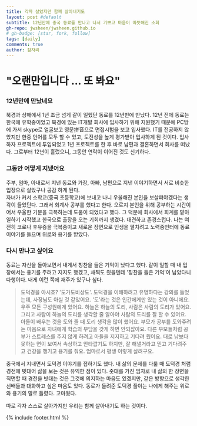 ```yaml
---
title: 각자 살았지만 함께 살아내기도
layout: post #default
subtitle: 12년만에 중국 동료를 만나고 나서 기쁘고 마음이 따뜻해진 소회 
gh-repo: jwsheen/jwsheen.github.io
# gh-badge: [star, fork, follow]
tags: [daily]
comments: true
author: 잠자리
---
```


# "오랜만입니다 ... 또 봐요"

### 12년만에 만났네요
북경과 상해에서 1년 조금 넘게 같이 일헸단 동료를 12년만에 만났다. 12년 전에 동료는 한국에 유학중이었고 북경에 있는 IT개발 회사에 입사하기 위해 지원했기 때문에 PC방에 가서 skype로 얼굴보고 영문拼音으로 면접시험을 보고 입사했다. IT를 전공하지 않았지만 한중 언어를 모두 할 수 있고, 도전성을 높게 평가받아 입사하게 된 것이다. 입사하자 프로젝트에 투입되었고 1년 프로젝트를 한 후 바로 남편과 결혼하면서 회사를 떠났다. 그로부터 12년이 흘렀으니, 그동안 연락이 이어진 것도 신기하다.    

### 그동안 어떻게 지냈어요
주부, 엄마, 아내로서 지낸 동료와 가장, 아빠, 남편으로 지낸 이야기하면서 서로 비슷한 입장으로 살았구나 공감 하게 된다.  
자녀가 커서 소학교(중국 초등학교)에 보내고 나니 우울해진 본인을 보살펴야겠다는 생각이 들었단다. 그래서 회계사 공부를 했다고 한다. 오로지 본인을 위해 공부하는 시간이어서 우울한 기분을 극복하는데 도움이 되었다고 했다. 그 덕분에 회사에서 회계를 맡아 일하기 시작했고 한국으로 출장을 오는 기회까지 생겼다. 대견하고 존경스럽다. 나는 여전히 코로나 후유증을 극복중이고 새로운 장면으로 인생을 펼치려고 노력중인터에 동료 이야기를 들으며 위로와 용기를 받았다.  

### 다시 만나고 싶어요
동료는 자신을 돌아보면서 내게서 칭찬을 들은 기억이 났다고 했다. 같이 일할 때 내 입장에서는 용기를 주려고 지지도 했겠고, 채찍도 줬을텐데 '칭찬을 들은 기억'이 남았다니 다행이다. 내게 이런 쪽에 재주가 있구나 싶다. 
> 도덕경을 아시죠? '도가도비상도'. 도덕경을 이해하려고 유명하다는 강의를 들었는데, 사장님도 아실 것 같았어요. 
> '도'라는 것은 인간에게만 있는 것이 아니에요. 우주 모든 구성원에게 있어요. 하늘은 하늘의 도리, 사람은 사람의 도리가 있어요. 그리고 사람이 하늘의 도리를 생각할 줄 알아야 사람의 도리를 잘 할 수 있어요. 아들이 배우는 것을 도와 줄 때 도리 생각을 많이 했어요. 부모가 공부를 도와주려는 마음으로 자녀에게 학습의 부담을 갖게 하면 안되잖아요. 다른 부모들처럼 공부가 스트레스를 주지 않게 하려고 아들을 지지하고 기다려 줬어요. 때로 남보다 못하는 면이 보여서 속상하고 안타깝기도 하지만, 잘 해낼거라고 믿고 기다려주고 건강을 챙기고 용기를 줘요. 엄마로서 평생 이렇게 살려구요.

중국에서 지내면서 도덕경 이야기를 접하기도 했다. 내 삶의 문제를 다룰 때 도덕경 처럼 경전에 빗대어 삶을 보는 것은 유익한 점이 있다. 줏대를 가진 임자로 내 삶의 한 장면을 직면할 때 경전을 빗대는 것은 그것에 의지하는 마음도 있겠지만, 같은 방향으로 생각한 선배들과 대화하고 싶은 마음도 있다. 동료가 들려준 도덕경 풀이는 나에게 해주는 위로와 용기의 말로 들렸다. 고마웠다.

따로 각자 스스로 살아가지만 우리는 함께 살아내기도 하는 것이다.

{% include footer.html %}
